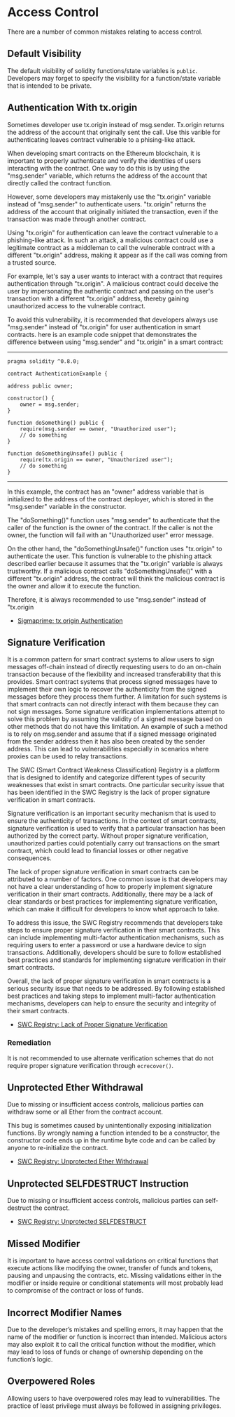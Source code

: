 # Access Control

There are a number of common mistakes relating to access control.

## Default Visibility

The default visibility of solidity functions/state variables is `public`. Developers may forget to specify the visibility for a function/state variable that is intended to be private.

## Authentication With tx.origin

Sometimes developer use tx.origin instead of msg.sender. Tx.origin returns the address of the account that originally sent the call. Use this varible for authenticating leaves contract vulnerable to a phising-like attack.

When developing smart contracts on the Ethereum blockchain, it is important to properly authenticate and verify the identities of users interacting with the contract. One way to do this is by using the "msg.sender" variable, which returns the address of the account that directly called the contract function.

However, some developers may mistakenly use the "tx.origin" variable instead of "msg.sender" to authenticate users. "tx.origin" returns the address of the account that originally initiated the transaction, even if the transaction was made through another contract.

Using "tx.origin" for authentication can leave the contract vulnerable to a phishing-like attack. In such an attack, a malicious contract could use a legitimate contract as a middleman to call the vulnerable contract with a different "tx.origin" address, making it appear as if the call was coming from a trusted source.

For example, let's say a user wants to interact with a contract that requires authentication through "tx.origin". A malicious contract could deceive the user by impersonating the authentic contract and passing on the user's transaction with a different "tx.origin" address, thereby gaining unauthorized access to the vulnerable contract.

To avoid this vulnerability, it is recommended that developers always use "msg.sender" instead of "tx.origin" for user authentication in smart contracts.
here is an example code snippet that demonstrates the difference between using "msg.sender" and "tx.origin" in a smart contract:


----------------------------------------------------------------------------------------
            
    pragma solidity ^0.8.0;

    contract AuthenticationExample {

    address public owner;

    constructor() {
        owner = msg.sender;
    }

    function doSomething() public {
        require(msg.sender == owner, "Unauthorized user");
        // do something
    }

    function doSomethingUnsafe() public {
        require(tx.origin == owner, "Unauthorized user");
        // do something
    }
--------------------------------------------------------------------------------------


In this example, the contract has an "owner" address variable that is initialized to the address of the contract deployer, which is stored in the "msg.sender" variable in the constructor.

The "doSomething()" function uses "msg.sender" to authenticate that the caller of the function is the owner of the contract. If the caller is not the owner, the function will fail with an "Unauthorized user" error message.

On the other hand, the "doSomethingUnsafe()" function uses "tx.origin" to authenticate the user. This function is vulnerable to the phishing attack described earlier because it assumes that the "tx.origin" variable is always trustworthy. If a malicious contract calls "doSomethingUnsafe()" with a different "tx.origin" address, the contract will think the malicious contract is the owner and allow it to execute the function.

Therefore, it is always recommended to use "msg.sender" instead of "tx.origin

- [Sigmaprime: tx.origin Authentication](https://blog.sigmaprime.io/solidity-security.html#tx-origin)

## Signature Verification

It is a common pattern for smart contract systems to allow users to sign messages off-chain instead of directly requesting users to do an on-chain transaction because of the flexibility and increased transferability that this provides. Smart contract systems that process signed messages have to implement their own logic to recover the authenticity from the signed messages before they process them further. A limitation for such systems is that smart contracts can not directly interact with them because they can not sign messages. Some signature verification implementations attempt to solve this problem by assuming the validity of a signed message based on other methods that do not have this limitation. An example of such a method is to rely on msg.sender and assume that if a signed message originated from the sender address then it has also been created by the sender address. This can lead to vulnerabilities especially in scenarios where proxies can be used to relay transactions.

The SWC (Smart Contract Weakness Classification) Registry is a platform that is designed to identify and categorize different types of security weaknesses that exist in smart contracts. One particular security issue that has been identified in the SWC Registry is the lack of proper signature verification in smart contracts.

Signature verification is an important security mechanism that is used to ensure the authenticity of transactions. In the context of smart contracts, signature verification is used to verify that a particular transaction has been authorized by the correct party. Without proper signature verification, unauthorized parties could potentially carry out transactions on the smart contract, which could lead to financial losses or other negative consequences.

The lack of proper signature verification in smart contracts can be attributed to a number of factors. One common issue is that developers may not have a clear understanding of how to properly implement signature verification in their smart contracts. Additionally, there may be a lack of clear standards or best practices for implementing signature verification, which can make it difficult for developers to know what approach to take.

To address this issue, the SWC Registry recommends that developers take steps to ensure proper signature verification in their smart contracts. This can include implementing multi-factor authentication mechanisms, such as requiring users to enter a password or use a hardware device to sign transactions. Additionally, developers should be sure to follow established best practices and standards for implementing signature verification in their smart contracts.

Overall, the lack of proper signature verification in smart contracts is a serious security issue that needs to be addressed. By following established best practices and taking steps to implement multi-factor authentication mechanisms, developers can help to ensure the security and integrity of their smart contracts.

- [SWC Registry: Lack of Proper Signature Verification](https://swcregistry.io/docs/SWC-122)

### Remediation

It is not recommended to use alternate verification schemes that do not require proper signature verification through `ecrecover()`.

## Unprotected Ether Withdrawal

Due to missing or insufficient access controls, malicious parties can withdraw some or all Ether from the contract account.

This bug is sometimes caused by unintentionally exposing initialization functions. By wrongly naming a function intended to be a constructor, the constructor code ends up in the runtime byte code and can be called by anyone to re-initialize the contract.

- [SWC Registry: Unprotected Ether Withdrawal](https://swcregistry.io/docs/SWC-105)

## Unprotected SELFDESTRUCT Instruction

Due to missing or insufficient access controls, malicious parties can self-destruct the contract.

- [SWC Registry: Unprotected SELFDESTRUCT](https://swcregistry.io/docs/SWC-106)

## Missed Modifier

It is important to have access control validations on critical functions that execute actions like modifying the owner, transfer of funds and tokens, pausing and unpausing the contracts, etc. Missing validations either in the modifier or inside require or conditional statements will most probably lead to compromise of the contract or loss of funds.

## Incorrect Modifier Names

Due to the developer’s mistakes and spelling errors, it may happen that the name of the modifier or function is incorrect than intended. Malicious actors may also exploit it to call the critical function without the modifier, which may lead to loss of funds or change of ownership depending on the function’s logic.

## Overpowered Roles

Allowing users to have overpowered roles may lead to vulnerabilities. The practice of least privilege must always be followed in assigning privileges.
